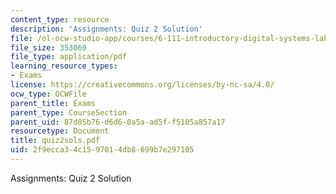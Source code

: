 ```yaml
---
content_type: resource
description: 'Assignments: Quiz 2 Solution'
file: /ol-ocw-studio-app/courses/6-111-introductory-digital-systems-laboratory-fall-2002/2f9ecca34c1597014db8699b7e297105_quiz2sols.pdf
file_size: 353069
file_type: application/pdf
learning_resource_types:
- Exams
license: https://creativecommons.org/licenses/by-nc-sa/4.0/
ocw_type: OCWFile
parent_title: Exams
parent_type: CourseSection
parent_uid: 87d85b76-d6d6-0a5a-ad5f-f5105a857a17
resourcetype: Document
title: quiz2sols.pdf
uid: 2f9ecca3-4c15-9701-4db8-699b7e297105
---
```

Assignments: Quiz 2 Solution